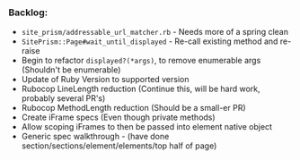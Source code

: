 ### Backlog:
-  `site_prism/addressable_url_matcher.rb` - Needs more of a spring clean
-  `SitePrism::Page#wait_until_displayed` - Re-call existing method and re-raise
-  Begin to refactor `displayed?(*args)`, to remove enumerable args (Shouldn't be enumerable)
-  Update of Ruby Version to supported version
-  Rubocop LineLength reduction (Continue this, will be hard work, probably several PR's)
-  Rubocop MethodLength reduction (Should be a small-er PR)
-  Create iFrame specs (Even though private methods)
-  Allow scoping iFrames to then be passed into element native object
- Generic spec walkthrough - (have done section/sections/element/elements/top half of page)

